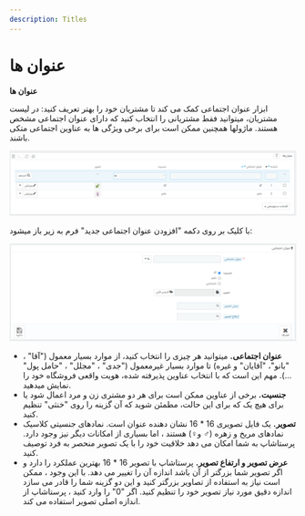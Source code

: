 ```yaml
---
description: Titles
---
```


# عنوان ها

**عنوان ها**

ابزار عنوان اجتماعی کمک می کند تا مشتریان خود را بهتر تعریف کنید: در لیست مشتریان، میتوانید فقط مشتریانی را انتخاب کنید که دارای عنوان اجتماعی مشخص هستند. ماژولها همچنین ممکن است برای برخی ویژگی ها به عناوین اجتماعی متکی باشند.

![](<../../../../.gitbook/assets/0 (59).png>)

با کلیک بر روی دکمه "افزودن عنوان اجتماعی جدید" فرم به زیر باز میشود:

![](<../../../../.gitbook/assets/1 (43).png>)

* **عنوان اجتماعی.** میتوانید هر چیزی را انتخاب کنید، از موارد بسیار معمول ("آقا" ، "بانو"، "آقایان" و غیره) تا موارد بسیار غیرمعمول ("جدی" ، "مجلل" ، "حامل پول" ...). مهم این است که با انتخاب عناوین پذیرفته شده، هویت واقعی فروشگاه خود را نمایش میدهید.
* **جنسیت.** برخی از عناوین ممکن است برای هر دو مشتری زن و مرد اعمال شود یا برای هیچ یک که برای این حالت، مطمئن شوید که آن گزینه را روی "خنثی" تنظیم کنید.
* **تصویر.** یک فایل تصویری 16 \* 16 نشان دهنده عنوان است. نمادهای جنسیتی کلاسیک نمادهای مریخ و زهره (♂ و♀) هستند ، اما بسیاری از امکانات دیگر نیز وجود دارد. پرستاشاپ به شما امکان می دهد خلاقیت خود را با یک تصویر منحصر به فرد توصیف کنید.
* **عرض تصویر و ارتفاع تصویر.** پرستاشاپ با تصویر 16 \* 16 بهترین عملکرد را دارد و اگر تصویر شما بزرگتر از آن باشد اندازه آن را تغییر می دهد. با این وجود ، ممکن است نیاز به استفاده از تصاویر بزرگتر کنید و این دو گزینه شما را قادر می سازد اندازه دقیق مورد نیاز تصویر خود را تنظیم کنید. اگر "0" را وارد کنید ، پرستاشاپ از اندازه اصلی تصویر استفاده می کند.
